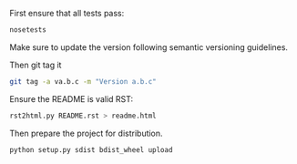 First ensure that all tests pass:

```python
nosetests
```

Make sure to update the version following semantic versioning guidelines.

Then git tag it

```sh
git tag -a va.b.c -m "Version a.b.c"
```

Ensure the README is valid RST:

```sh
rst2html.py README.rst > readme.html
```

Then prepare the project for distribution.

```python
python setup.py sdist bdist_wheel upload
```
